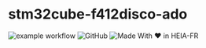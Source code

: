 # stm32cube-f412disco-ado

![example workflow](https://github.com/heiafr-isc/stm32cube-f412disco-ado/actions/workflows/main.yml/badge.svg)
![GitHub](https://img.shields.io/github/license/heiafr-isc/stm32cube-f412disco-ado)
![Made With ♥ in HEIA-FR](https://img.shields.io/badge/Made%20with%20%E2%99%A5%20in-HEIA--FR-blue)
